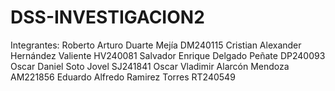 # DSS-INVESTIGACION2

Integrantes:
Roberto Arturo Duarte Mejía            DM240115
Cristian Alexander Hernández Valiente  HV240081
Salvador Enrique Delgado Peñate        DP240093
Oscar Daniel Soto Jovel                SJ241841
Oscar Vladimir Alarcón Mendoza         AM221856
Eduardo Alfredo Ramirez Torres         RT240549




    
